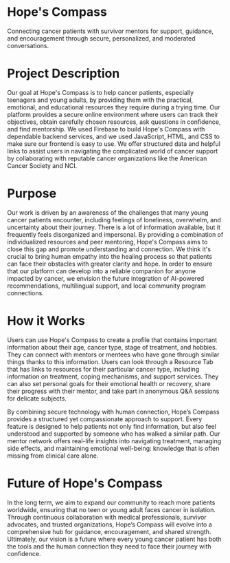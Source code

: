 # Hope's Compass
Connecting cancer patients with survivor mentors for support, guidance, and encouragement through secure, personalized, and moderated conversations.

# Project Description
Our goal at Hope's Compass is to help cancer patients, especially teenagers and young adults, by providing them with the practical, emotional, and educational resources they require during a trying time. Our platform provides a secure online environment where users can track their objectives, obtain carefully chosen resources, ask questions in confidence, and find mentorship. We used Firebase to build Hope's Compass with dependable backend services, and we used JavaScript, HTML, and CSS to make sure our frontend is easy to use. We offer structured data and helpful links to assist users in navigating the complicated world of cancer support by collaborating with reputable cancer organizations like the American Cancer Society and NCI.

# Purpose
Our work is driven by an awareness of the challenges that many young cancer patients encounter, including feelings of loneliness, overwhelm, and uncertainty about their journey. There is a lot of information available, but it frequently feels disorganized and impersonal. By providing a combination of individualized resources and peer mentoring, Hope's Compass aims to close this gap and promote understanding and connection. We think it's crucial to bring human empathy into the healing process so that patients can face their obstacles with greater clarity and hope. In order to ensure that our platform can develop into a reliable companion for anyone impacted by cancer, we envision the future integration of AI-powered recommendations, multilingual support, and local community program connections.

# How it Works
Users can use Hope's Compass to create a profile that contains important information about their age, cancer type, stage of treatment, and hobbies. They can connect with mentors or mentees who have gone through similar things thanks to this information. Users can look through a Resource Tab that has links to resources for their particular cancer type, including information on treatment, coping mechanisms, and support services. They can also set personal goals for their emotional health or recovery, share their progress with their mentor, and take part in anonymous Q&A sessions for delicate subjects.

By combining secure technology with human connection, Hope’s Compass provides a structured yet compassionate approach to support. Every feature is designed to help patients not only find information, but also feel understood and supported by someone who has walked a similar path. Our mentor network offers real-life insights into navigating treatment, managing side effects, and maintaining emotional well-being: knowledge that is often missing from clinical care alone.

# Future of Hope's Compass
In the long term, we aim to expand our community to reach more patients worldwide, ensuring that no teen or young adult faces cancer in isolation. Through continuous collaboration with medical professionals, survivor advocates, and trusted organizations, Hope’s Compass will evolve into a comprehensive hub for guidance, encouragement, and shared strength. Ultimately, our vision is a future where every young cancer patient has both the tools and the human connection they need to face their journey with confidence.


